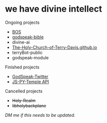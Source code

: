 # we have divine intellect

Ongoing projects
- <a href="https://github.com/The-Holy-Church-of-Terry-Davis/BOS">BOS</a>
- <a href="https://github.com/The-Holy-Church-of-Terry-Davis/godspeak-bible">godspeak-bible</a>
- divine-ai
- <a href="https://github.com/The-Holy-Church-of-Terry-Davis/The-Holy-Church-of-Terry-Davis.github.io">The-Holy-Church-of-Terry-Davis.github.io</a>
- terryBot-public
- godspeak-module

Finished projects
- <a href="https://github.com/The-Holy-Church-of-Terry-Davis/GodSpeak-Twitter">GodSpeak-Twitter</a>
- <a href="https://github.com/The-Holy-Church-of-Terry-Davis/JS-PY-Temple-API">JS-PY-Temple API</a>

Cancelled projects
- ~~Holy-Realm~~
- ~~libholybackplane~~

*DM me if this needs to be updated.*
